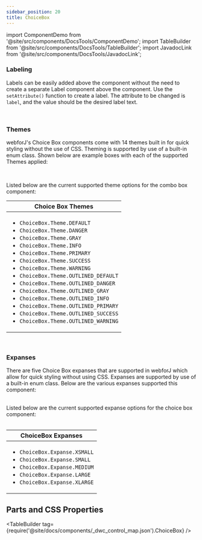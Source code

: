 ```yaml
---
sidebar_position: 20 
title: ChoiceBox
---
```


import ComponentDemo from '@site/src/components/DocsTools/ComponentDemo';
import TableBuilder from '@site/src/components/DocsTools/TableBuilder';
import JavadocLink from '@site/src/components/DocsTools/JavadocLink';

<JavadocLink type="foundation" location="com/webforj/component/choicebox/ChoiceBox" top='true'/>

### Labeling

Labels can be easily added above the component without the need to create a separate Label component above the component. Use the `setAttribute()` function to create a label. The attribute to be changed is `label`, and the value should be the desired label text.


<ComponentDemo 
path='https://demo.webforj.com/webapp/controlsamples?class=componentdemos.comboboxdemos.ComboboxLabelDemo' 
javaE='https://raw.githubusercontent.com/webforj/ControlSamples/main/src/main/java/componentdemos/comboboxdemos/ComboboxLabelDemo.java'
javaC='https://raw.githubusercontent.com/webforj/ControlSamples/main/src/main/code_snippets/combobox/Label.txt'
cssURL='https://raw.githubusercontent.com/webforj/ControlSamples/main/src/main/resources/css/comboboxstyles/label_styles.css' 
javaHighlight='{33}'
height="170px"
/>

<br/>

### Themes

webforJ's Choice Box components come with 14 themes built in for quick styling without the use of CSS. Theming is supported by use of a built-in enum class.
Shown below are example boxes with each of the supported Themes applied: <br/>

<ComponentDemo 
path='https://demo.webforj.com/webapp/controlsamples?class=componentdemos.comboboxdemos.ComboboxThemeDemo' 
javaE='https://raw.githubusercontent.com/webforj/ControlSamples/main/src/main/java/componentdemos/comboboxdemos/ComboboxThemeDemo.java'
javaC='https://raw.githubusercontent.com/webforj/ControlSamples/main/src/main/code_snippets/combobox/Theme.txt'
cssURL='https://raw.githubusercontent.com/webforj/ControlSamples/main/src/main/resources/css/comboboxstyles/theme_styles.css' 
height="170px"
/>

<br/>

Listed below are the current supported theme options for the combo box component:

|Choice Box Themes|
|-|
|<ul><li>```ChoiceBox.Theme.DEFAULT```</li><li>```ChoiceBox.Theme.DANGER```</li><li>```ChoiceBox.Theme.GRAY```</li><li>```ChoiceBox.Theme.INFO```</li><li>```ChoiceBox.Theme.PRIMARY```</li><li>```ChoiceBox.Theme.SUCCESS```</li><li>```ChoiceBox.Theme.WARNING```</li><li>```ChoiceBox.Theme.OUTLINED_DEFAULT```</li><li>```ChoiceBox.Theme.OUTLINED_DANGER```</li><li>```ChoiceBox.Theme.OUTLINED_GRAY```</li><li>```ChoiceBox.Theme.OUTLINED_INFO```</li><li>```ChoiceBox.Theme.OUTLINED_PRIMARY```</li><li>```ChoiceBox.Theme.OUTLINED_SUCCESS```</li><li>```ChoiceBox.Theme.OUTLINED_WARNING```</li></ul>|

<br />

### Expanses
There are five Choice Box expanses that are supported in webforJ which allow for quick styling without using CSS. Expanses are supported by use of a built-in enum class.
Below are the various expanses supported this component: <br/>

<ComponentDemo 
path='https://demo.webforj.com/webapp/controlsamples?class=componentdemos.comboboxdemos.ComboboxExpanseDemo' 
javaE='https://raw.githubusercontent.com/webforj/ControlSamples/main/src/main/java/componentdemos/comboboxdemos/ComboboxExpanseDemo.java'
javaC='https://raw.githubusercontent.com/webforj/ControlSamples/main/src/main/code_snippets/combobox/Expanse.txt'
cssURL='https://raw.githubusercontent.com/webforj/ControlSamples/main/src/main/resources/css/comboboxstyles/expanse_styles.css' 
javaHighlight='{21,25,29,33,37}'
height="150px"
/>

<br/>
Listed below are the current supported expanse options for the choice box component:<br/><br/>

|ChoiceBox Expanses|
|-|
|<ul><li>```ChoiceBox.Expanse.XSMALL```</li><li>```ChoiceBox.Expanse.SMALL```</li><li>```ChoiceBox.Expanse.MEDIUM```</li><li>```ChoiceBox.Expanse.LARGE```</li><li>```ChoiceBox.Expanse.XLARGE```</li></ul>|

## Parts and CSS Properties

<TableBuilder tag={require('@site/docs/components/_dwc_control_map.json').ChoiceBox} />
